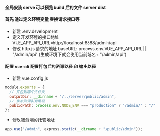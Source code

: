 #### 全局安装 serve 可以预览 build 后的文件 server dist

#### 首先 通过定义环境变量 替换请求接口等

- 新建 .env.development
- 定义开发环境的接口地址 VUE_APP_API_URL=http://localhost:8888/admin/api
- 修改 http.js 请求的地址 baseURL: process.env.VUE_APP_API_URL || "/admin/api" (生成环境下就会使用当前域名+ "/admin/api")

#### 配置 vue-cli 配置打包后的资源路径 和 输出路径

- 新建 vue.config.js

```javaScript
module.exports = {
  // 打包到哪个文件夹
  outputDir: __dirname + "/../server/public/admin",
  // 静态资源引用路径
  publicPath: process.env.NODE_ENV === "production" ? "/admin/" : "/"
};

```

- 修改服务端的托管地址

```javaScript
app.use("/admin", express.static(__dirname + "/public/admin"));
```
